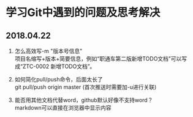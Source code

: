 # 学习Git中遇到的问题及思考解决
## 2018.04.22  

1. 怎么高效写-m "版本号信息"  
	项目名缩写+版本+简要信息，例如“职通车第二版新增TODO文档”可以写成“ZTC-0002 新增TODO文档”。

2. 如何简化pull/push命令，后面太长了  
	git pull/push origin master (首次推送时需要加-u进行关联)

3. 能否用其他文档代替word，github默认好像不支持word？  
	markdown可以直接在浏览器中显示内容